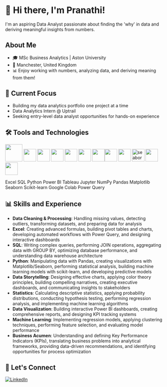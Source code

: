# 👋 Hi there, I'm Pranathi!

I'm an aspiring Data Analyst passionate about finding the 'why' in data and deriving meaningful insights from numbers.

## About Me

- 🎓 MSc Business Analytics | Aston University
- 📍 Manchester, United Kingdom
- 📊 Enjoy working with numbers, analyzing data, and deriving meaning from them!

## 🚀 Current Focus

- Building my data analytics portfolio one project at a time
- Data Analytics Intern @ Uptrail
- Seeking entry-level data analyst opportunities for hands-on experience

## 🛠️ Tools and Technologies

<img src="https://img.icons8.com/color/48/000000/microsoft-excel-2019.png" width="55" height="55"/> <img src="https://img.icons8.com/color/48/000000/mysql-logo.png" width="40" height="40"/> <img src="https://img.icons8.com/color/48/000000/python.png" width="40" height="40"/> <img src="https://img.icons8.com/color/48/000000/power-bi.png" width="40" height="40"/> <img src="https://img.icons8.com/color/48/000000/tableau-software.png" width="40" height="40"/> <img src="https://img.icons8.com/fluent/48/000000/jupyter.png" width="40" height="40"/> <img src="https://img.icons8.com/color/48/000000/numpy.png" width="40" height="40"/><img src="https://img.icons8.com/color/48/000000/pandas.png" width="40" height="40"/> <img src="https://img.icons8.com/color/48/000000/matplotlib.png" width="40" height="40"/> <img width="40" height="40" alt="seaborn" src="https://github.com/user-attachments/assets/0f6e29fa-0e5f-43d5-bf3d-351bcb117dcb" />
<img src="https://upload.wikimedia.org/wikipedia/commons/0/05/Scikit_learn_logo_small.svg" width="40" height="40"/> <img src="https://img.icons8.com/color/48/000000/google-colab.png" width="40" height="40"/> 

Excel SQL Python Power BI Tableau Jupyter NumPy Pandas Matplotlib Seaborn Scikit-learn Google Colab Power Query

## 📊 Skills and Experience
- **Data Cleaning & Processing**: Handling missing values, detecting outliers, transforming datasets, and preparing data for analysis
- **Excel**: Creating advanced formulas, building pivot tables and charts, developing automated workflows with Power Query, and designing interactive dashboards
- **SQL**: Writing complex queries, performing JOIN operations, aggregating data with GROUP BY, optimizing database performance, and understanding data warehouse architecture
- **Python**: Manipulating data with Pandas, creating visualizations with Matplotlib/Seaborn, performing statistical analysis, building machine learning models with scikit-learn, and developing predictive models
- **Data Storytelling**: Designing effective charts, applying color theory principles, building compelling narratives, creating executive dashboards, and communicating insights to stakeholders
- **Statistics**: Calculating descriptive statistics, applying probability distributions, conducting hypothesis testing, performing regression analysis, and implementing machine learning algorithms
- **Data Visualization**: Building interactive Power BI dashboards, creating comprehensive reports, and designing KPI tracking systems
- **Machine Learning**: Implementing regression models, applying clustering techniques, performing feature selection, and evaluating model performance
- **Business Acumen**: Understanding and defining Key Performance Indicators (KPIs), translating business problems into analytical frameworks, providing data-driven recommendations, and identifying opportunities for process optimization

## 🤝 Let's Connect

[![LinkedIn](https://img.shields.io/badge/LinkedIn-0077B5?style=for-the-badge&logo=linkedin&logoColor=white)](https://www.linkedin.com/in/pranathisarma/)


